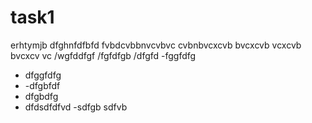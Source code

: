 # task1
erhtymjb
dfghnfdfbfd
fvbdcvbbnvcvbvc
cvbnbvcxcvb bvcxcvb 
vcxcvb bvcxcv vc
/wgfddfgf
/fgfdfgb
/dfgfd
-fggfdfg
- dfggfdfg
- -dfgbfdf
- dfgbdfg
- dfdsdfdfvd
-sdfgb
sdfvb
